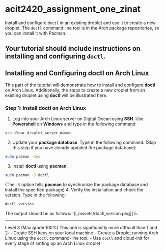 # acit2420_assignment_one_zinat
Install and configure `doctl` in an existing droplet and use it to create a new droplet. The `doctl` command line tool is in the Arch package repositories, so you can install it with Pacman.

Your tutorial should include instructions on installing and configuring `doctl`.
---------------------------------------------------------------------
## Installing and Configuring doctl on Arch Linux
This part of the tutorial will demonstrate how to install and configure **doctl** on Arch Linux. Additionally, the steps to create a new droplet from an existing droplet using **doctl** will be illustrated here.

### Step 1: Install doctl on Arch Linux
1. Log into your Arch Linux server on Digital Ocean using **SSH**. Use **Powershell** on **Windows** and type in the following command:
```bash
ssh <Your_droplet_server_name>
```
2. Update your **package database**. Type in the following command. (Skip this step if you have already updated the package database):
```bash
sudo pacman -Syu
```
3. Install **doctl** using **pacman**. 
```bash
sudo pacman -S doctl
```
(The ``-S`` option tells **pacman** to synchronize the package database and install the specified package)
4. Verify the installation and check the version. Type in the following:
```bash
doctl version
```
The output should be as follows:
![[./assets/doctl_version.png]]
5. 




---------------------------------------------------------------------
 Level 3 (Max grade 100%) This one is significantly more difficult than 1 and 2:
    - Create SSH keys on your local machine
    - Create a Droplet running Arch Linux using the `doctl` command-line tool.
    - Use `doctl` and cloud-init for every stage of setting up an Arch Linux droplet

   

